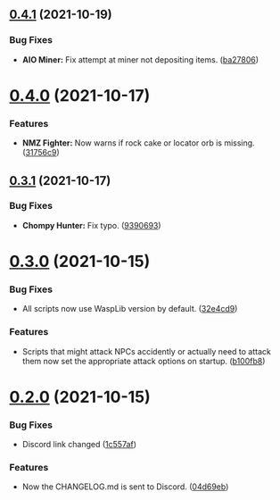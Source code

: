 ## [0.4.1](https://github.com/Torwent/FreeWaspBots/compare/v0.4.0...v0.4.1) (2021-10-19)


### Bug Fixes

* **AIO Miner:** Fix attempt at miner not depositing items. ([ba27806](https://github.com/Torwent/FreeWaspBots/commit/ba27806ce80c7ed448d402cf688ac249618f6ee1))



# [0.4.0](https://github.com/Torwent/FreeWaspBots/compare/v0.3.1...v0.4.0) (2021-10-17)


### Features

* **NMZ Fighter:** Now warns if rock cake or locator orb is missing. ([31756c9](https://github.com/Torwent/FreeWaspBots/commit/31756c9afb5502ea51ed4cca84ee7149179f8ef6))



## [0.3.1](https://github.com/Torwent/FreeWaspBots/compare/v0.3.0...v0.3.1) (2021-10-17)


### Bug Fixes

* **Chompy Hunter:** Fix typo. ([9390693](https://github.com/Torwent/FreeWaspBots/commit/939069383294a250eb3817c52c725fdd9cfb0ea0))



# [0.3.0](https://github.com/Torwent/FreeWaspBots/compare/v0.2.0...v0.3.0) (2021-10-15)


### Bug Fixes

* All scripts now use WaspLib version by default. ([32e4cd9](https://github.com/Torwent/FreeWaspBots/commit/32e4cd98d8bf12b3e52fec1db544142a48edb577))


### Features

* Scripts that might attack NPCs accidently or actually need to attack them now set the appropriate attack options on startup. ([b100fb8](https://github.com/Torwent/FreeWaspBots/commit/b100fb8229f65f7bb4b702305d56c994c1ebdf33))



# [0.2.0](https://github.com/Torwent/FreeWaspBots/compare/v0.1.3...v0.2.0) (2021-10-15)


### Bug Fixes

* Discord link changed ([1c557af](https://github.com/Torwent/FreeWaspBots/commit/1c557afb9bcd392d8dabf707020770fd3f4bb166))


### Features

* Now the CHANGELOG.md is sent to Discord. ([04d69eb](https://github.com/Torwent/FreeWaspBots/commit/04d69ebde67c9e8bc7adc27e0e7021c53f7d0513))



